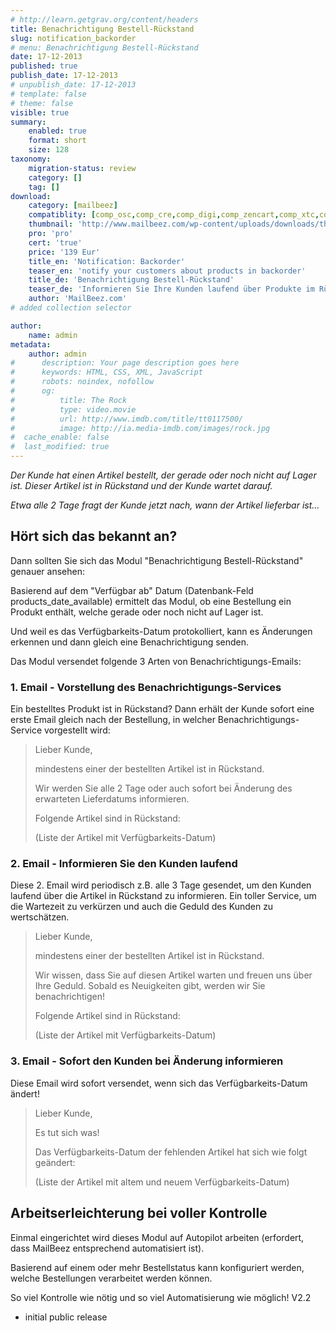 ```yaml
---
# http://learn.getgrav.org/content/headers
title: Benachrichtigung Bestell-Rückstand 
slug: notification_backorder
# menu: Benachrichtigung Bestell-Rückstand 
date: 17-12-2013
published: true
publish_date: 17-12-2013
# unpublish_date: 17-12-2013
# template: false
# theme: false
visible: true
summary:
    enabled: true
    format: short
    size: 128
taxonomy:
    migration-status: review
    category: []
    tag: []
download:
    category: [mailbeez]
    compatiblity: [comp_osc,comp_cre,comp_digi,comp_zencart,comp_xtc,comp_gambio]
    thumbnail: 'http://www.mailbeez.com/wp-content/uploads/downloads/thumbnails/2013/03/icon_32.png'
    pro: 'pro'
    cert: 'true'
    price: '139 Eur'
    title_en: 'Notification: Backorder'
    teaser_en: 'notify your customers about products in backorder'
    title_de: 'Benachrichtigung Bestell-Rückstand'
    teaser_de: 'Informieren Sie Ihre Kunden laufend über Produkte im Rückstand'
    author: 'MailBeez.com'
# added collection selector

author:
    name: admin
metadata:
    author: admin
#      description: Your page description goes here
#      keywords: HTML, CSS, XML, JavaScript
#      robots: noindex, nofollow
#      og:
#          title: The Rock
#          type: video.movie
#          url: http://www.imdb.com/title/tt0117500/
#          image: http://ia.media-imdb.com/images/rock.jpg
#  cache_enable: false
#  last_modified: true
---
```


*Der Kunde hat einen Artikel bestellt, der gerade oder noch nicht auf Lager ist. Dieser Artikel ist in Rückstand und der Kunde wartet darauf.*

*Etwa alle 2 Tage fragt der Kunde jetzt nach, wann der Artikel lieferbar ist...*

## Hört sich das bekannt an?

Dann sollten Sie sich das Modul "Benachrichtigung Bestell-Rückstand" genauer ansehen:

Basierend auf dem "Verfügbar ab" Datum (Datenbank-Feld products\_date\_available) ermittelt das Modul, ob eine Bestellung ein Produkt enthält, welche gerade oder noch nicht auf Lager ist.

Und weil es das Verfügbarkeits-Datum protokolliert, kann es Änderungen erkennen und dann gleich eine Benachrichtigung senden.

Das Modul versendet folgende 3 Arten von Benachrichtigungs-Emails:

### 1. Email - Vorstellung des Benachrichtigungs-Services

Ein bestelltes Produkt ist in Rückstand? Dann erhält der Kunde sofort eine erste Email gleich nach der Bestellung, in welcher Benachrichtigungs-Service vorgestellt wird:

> Lieber Kunde,   
>   
>  mindestens einer der bestellten Artikel ist in Rückstand.   
>   
>  Wir werden Sie alle 2 Tage oder auch sofort bei Änderung des erwarteten Lieferdatums informieren.   
>   
>  Folgende Artikel sind in Rückstand:   
>   
>  (Liste der Artikel mit Verfügbarkeits-Datum)

### 2. Email - Informieren Sie den Kunden laufend

Diese 2. Email wird periodisch z.B. alle 3 Tage gesendet, um den Kunden laufend über die Artikel in Rückstand zu informieren. Ein toller Service, um die Wartezeit zu verkürzen und auch die Geduld des Kunden zu wertschätzen.

> Lieber Kunde,   
>   
>  mindestens einer der bestellten Artikel ist in Rückstand.   
>   
>  Wir wissen, dass Sie auf diesen Artikel warten und freuen uns über Ihre Geduld. Sobald es Neuigkeiten gibt, werden wir Sie benachrichtigen!   
>   
>  Folgende Artikel sind in Rückstand:   
>   
>  (Liste der Artikel mit Verfügbarkeits-Datum)

### 3. Email - Sofort den Kunden bei Änderung informieren

Diese Email wird sofort versendet, wenn sich das Verfügbarkeits-Datum ändert!

> Lieber Kunde,   
>   
>  Es tut sich was!   
>   
>  Das Verfügbarkeits-Datum der fehlenden Artikel hat sich wie folgt geändert:   
>   
>  (Liste der Artikel mit altem und neuem Verfügbarkeits-Datum)

## Arbeitserleichterung bei voller Kontrolle

Einmal eingerichtet wird dieses Modul auf Autopilot arbeiten (erfordert, dass MailBeez entsprechend automatisiert ist).

Basierend auf einem oder mehr Bestellstatus kann konfiguriert werden, welche Bestellungen verarbeitet werden können.

So viel Kontrolle wie nötig und so viel Automatisierung wie möglich!
V2.2
- initial public release